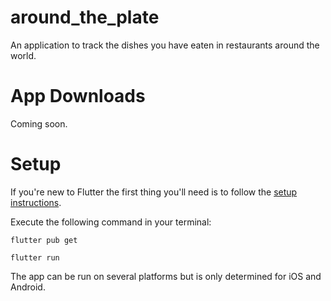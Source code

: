 # around_the_plate

An application to track the dishes you have eaten in restaurants around the world.

# App Downloads

Coming soon.


# Setup

If you're new to Flutter the first thing you'll need is to follow the [setup instructions](https://docs.flutter.dev/get-started/install).

Execute the following command in your terminal:
```
flutter pub get
```
```
flutter run 
```
The app can be run on several platforms but is only determined for iOS and Android.